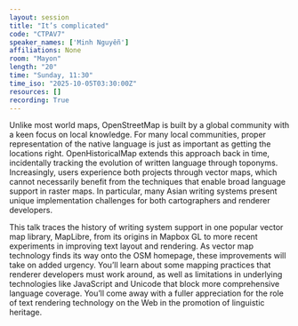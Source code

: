 ```yaml
---
layout: session
title: "It’s complicated"
code: "CTPAV7"
speaker_names: ['Minh Nguyễn']
affiliations: None
room: "Mayon"
length: "20"
time: "Sunday, 11:30"
time_iso: "2025-10-05T03:30:00Z"
resources: []
recording: True
---
```


Unlike most world maps, OpenStreetMap is built by a global community with a keen focus on local knowledge. For many local communities, proper representation of the native language is just as important as getting the locations right. OpenHistoricalMap extends this approach back in time, incidentally tracking the evolution of written language through toponyms. Increasingly, users experience both projects through vector maps, which cannot necessarily benefit from the techniques that enable broad language support in raster maps. In particular, many Asian writing systems present unique implementation challenges for both cartographers and renderer developers.

This talk traces the history of writing system support in one popular vector map library, MapLibre, from its origins in Mapbox GL to more recent experiments in improving text layout and rendering. As vector map technology finds its way onto the OSM homepage, these improvements will take on added urgency. You’ll learn about some mapping practices that renderer developers must work around, as well as limitations in underlying technologies like JavaScript and Unicode that block more comprehensive language coverage. You’ll come away with a fuller appreciation for the role of text rendering technology on the Web in the promotion of linguistic heritage.

